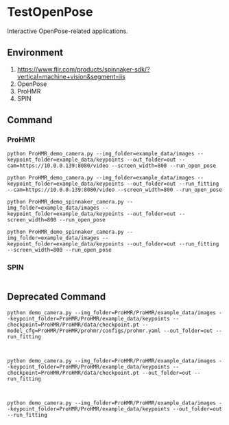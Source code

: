 # TestOpenPose
Interactive OpenPose-related applications.

## Environment

1. https://www.flir.com/products/spinnaker-sdk/?vertical=machine+vision&segment=iis
2. OpenPose
3. ProHMR
4. SPIN



## Command

### ProHMR

```shell
python ProHMR_demo_camera.py --img_folder=example_data/images --keypoint_folder=example_data/keypoints --out_folder=out --cam=https://10.0.0.139:8080/video --screen_width=800 --run_open_pose

python ProHMR_demo_camera.py --img_folder=example_data/images --keypoint_folder=example_data/keypoints --out_folder=out --run_fitting --cam=https://10.0.0.139:8080/video --screen_width=800 --run_open_pose
```

```shell
python ProHMR_demo_spinnaker_camera.py --img_folder=example_data/images --keypoint_folder=example_data/keypoints --out_folder=out --screen_width=800 --run_open_pose

python ProHMR_demo_spinnaker_camera.py --img_folder=example_data/images --keypoint_folder=example_data/keypoints --out_folder=out --run_fitting --screen_width=800 --run_open_pose
```



### SPIN

```shell

```



## Deprecated Command

```shell
python demo_camera.py --img_folder=ProHMR/ProHMR/example_data/images --keypoint_folder=ProHMR/ProHMR/example_data/keypoints --checkpoint=ProHMR/ProHMR/data/checkpoint.pt --model_cfg=ProHMR/ProHMR/prohmr/configs/prohmr.yaml --out_folder=out --run_fitting



python demo_camera.py --img_folder=ProHMR/ProHMR/example_data/images --keypoint_folder=ProHMR/ProHMR/example_data/keypoints --checkpoint=ProHMR/ProHMR/data/checkpoint.pt --out_folder=out --run_fitting



python demo_camera.py --img_folder=ProHMR/ProHMR/example_data/images --keypoint_folder=ProHMR/ProHMR/example_data/keypoints --out_folder=out --run_fitting
```

